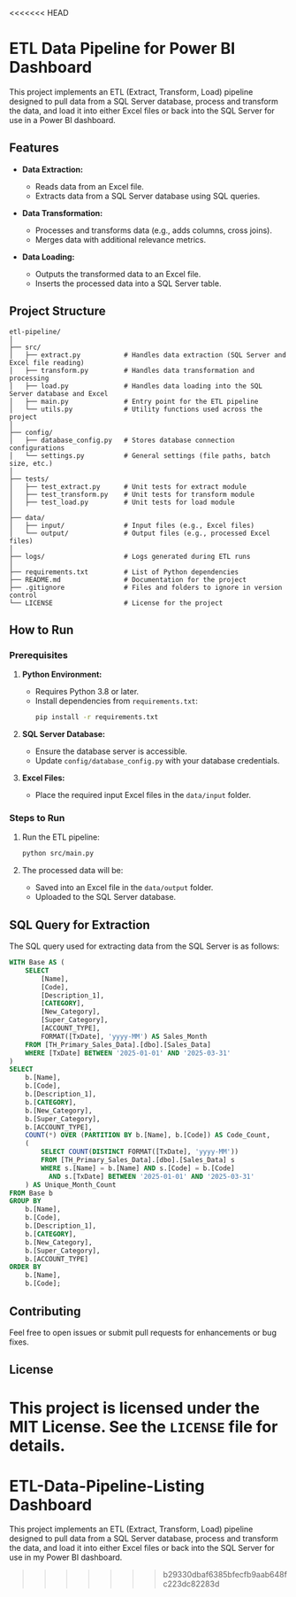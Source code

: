 <<<<<<< HEAD
# ETL Data Pipeline for Power BI Dashboard

This project implements an ETL (Extract, Transform, Load) pipeline designed to pull data from a SQL Server database, process and transform the data, and load it into either Excel files or back into the SQL Server for use in a Power BI dashboard.

## Features
- **Data Extraction:**
  - Reads data from an Excel file.
  - Extracts data from a SQL Server database using SQL queries.
  
- **Data Transformation:**
  - Processes and transforms data (e.g., adds columns, cross joins).
  - Merges data with additional relevance metrics.
  
- **Data Loading:**
  - Outputs the transformed data to an Excel file.
  - Inserts the processed data into a SQL Server table.

## Project Structure
```
etl-pipeline/
│
├── src/
│   ├── extract.py           # Handles data extraction (SQL Server and Excel file reading)
│   ├── transform.py         # Handles data transformation and processing
│   ├── load.py              # Handles data loading into the SQL Server database and Excel
│   ├── main.py              # Entry point for the ETL pipeline
│   └── utils.py             # Utility functions used across the project
│
├── config/
│   ├── database_config.py   # Stores database connection configurations
│   └── settings.py          # General settings (file paths, batch size, etc.)
│
├── tests/
│   ├── test_extract.py      # Unit tests for extract module
│   ├── test_transform.py    # Unit tests for transform module
│   ├── test_load.py         # Unit tests for load module
│
├── data/
│   ├── input/               # Input files (e.g., Excel files)
│   └── output/              # Output files (e.g., processed Excel files)
│
├── logs/                    # Logs generated during ETL runs
│
├── requirements.txt         # List of Python dependencies
├── README.md                # Documentation for the project
├── .gitignore               # Files and folders to ignore in version control
└── LICENSE                  # License for the project
```

## How to Run
### Prerequisites
1. **Python Environment:**
   - Requires Python 3.8 or later.
   - Install dependencies from `requirements.txt`:
     ```bash
     pip install -r requirements.txt
     ```

2. **SQL Server Database:**
   - Ensure the database server is accessible.
   - Update `config/database_config.py` with your database credentials.

3. **Excel Files:**
   - Place the required input Excel files in the `data/input` folder.

### Steps to Run
1. Run the ETL pipeline:
   ```bash
   python src/main.py
   ```

2. The processed data will be:
   - Saved into an Excel file in the `data/output` folder.
   - Uploaded to the SQL Server database.

## SQL Query for Extraction
The SQL query used for extracting data from the SQL Server is as follows:
```sql
WITH Base AS (
    SELECT 
        [Name], 
        [Code], 
        [Description_1], 
        [CATEGORY], 
        [New_Category], 
        [Super_Category], 
        [ACCOUNT_TYPE], 
        FORMAT([TxDate], 'yyyy-MM') AS Sales_Month
    FROM [TH_Primary_Sales_Data].[dbo].[Sales_Data]
    WHERE [TxDate] BETWEEN '2025-01-01' AND '2025-03-31'
)
SELECT 
    b.[Name], 
    b.[Code], 
    b.[Description_1], 
    b.[CATEGORY], 
    b.[New_Category], 
    b.[Super_Category], 
    b.[ACCOUNT_TYPE], 
    COUNT(*) OVER (PARTITION BY b.[Name], b.[Code]) AS Code_Count,
    (
        SELECT COUNT(DISTINCT FORMAT([TxDate], 'yyyy-MM')) 
        FROM [TH_Primary_Sales_Data].[dbo].[Sales_Data] s 
        WHERE s.[Name] = b.[Name] AND s.[Code] = b.[Code] 
          AND s.[TxDate] BETWEEN '2025-01-01' AND '2025-03-31'
    ) AS Unique_Month_Count
FROM Base b
GROUP BY 
    b.[Name], 
    b.[Code], 
    b.[Description_1], 
    b.[CATEGORY], 
    b.[New_Category], 
    b.[Super_Category], 
    b.[ACCOUNT_TYPE]
ORDER BY 
    b.[Name], 
    b.[Code];
```

## Contributing
Feel free to open issues or submit pull requests for enhancements or bug fixes.

## License
This project is licensed under the MIT License. See the `LICENSE` file for details.
=======
# ETL-Data-Pipeline-Listing Dashboard
This project implements an ETL (Extract, Transform, Load) pipeline designed to pull data from a SQL Server database, process and transform the data, and load it into either Excel files or back into the SQL Server for use in my Power BI dashboard.
>>>>>>> b29330dbaf6385bfecfb9aab648fc223dc82283d
